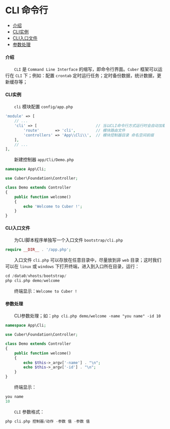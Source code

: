 # CLI 命令行

- [介绍](#cli)
- [CLI实例](#example)
- [CLI入口文件](#page)
- [参数处理](#argv)

#### <a name="cli">介绍</a>

　　`CLI` 是 `Command Line Interface` 的缩写，即命令行界面。`Cuber` 框架可以运行在 `CLI` 下；例如：配置 `crontab` 定时运行任务；定时备份数据，统计数据，更新缓存等；

#### <a name="example">CLI实例</a>

　　`cli` 模块配置 `config/app.php`

```php
'module' => [
    // ...
    'cli' => [                          // 当以CLI命令行方式运行时会自动加载 cli 模块
        'route'       => 'cli',         // 模块路由文件
        'controllers' => 'App\\Cli\\',  // 模块控制器目录 命名空间前缀
    ],
    // ...
],
```

　　新建控制器 `app/Cli/Demo.php`

```php
namespace App\Cli;

use Cuber\Foundation\Controller;

class Demo extends Controller
{
    public function welcome()
    {
        echo 'Welcome to Cuber !';
    }
}
```

#### <a name="page">CLI入口文件</a>

　　为CLI脚本程序单独写一个入口文件 `bootstrap/cli.php`

```php
require __DIR__ . '/app.php';
```

　　入口文件 `cli.php` 可以存放在任意目录中，尽量放到非 `web` 目录；这时我们可以在 `linux` 或 `windows` 下打开终端，进入到入口所在目录，运行：

```php
cd /data0/vhosts/bootstrap/
php cli.php demo/welcome
```

　　终端显示：`Welcome to Cuber !`

#### <a name="argv">参数处理</a>

　　CLI参数处理；如：`php cli.php demo/welcome -name "you name" -id 10`

```php
namespace App\Cli;

use Cuber\Foundation\Controller;

class Demo extends Controller
{
    public function welcome()
    {
        echo $this->_argv['-name'] . "\n";
        echo $this->_argv['-id'] . "\n";
    }
}
```

　　终端显示：

```php
you name
10
```

　　`CLI` 参数格式：

```php
php cli.php 控制器/动作 -参数 值 -参数 值
```

<br><br><br><br><br>
